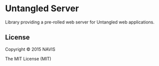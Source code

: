 # Untangled Server

Library providing a pre-rolled web server for Untangled web applications.

## License

Copyright © 2015 NAVIS

The MIT License (MIT)
